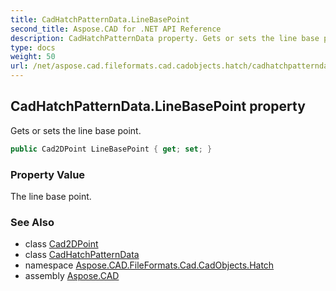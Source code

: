 ```yaml
---
title: CadHatchPatternData.LineBasePoint
second_title: Aspose.CAD for .NET API Reference
description: CadHatchPatternData property. Gets or sets the line base point
type: docs
weight: 50
url: /net/aspose.cad.fileformats.cad.cadobjects.hatch/cadhatchpatterndata/linebasepoint/
---
```

## CadHatchPatternData.LineBasePoint property

Gets or sets the line base point.

```csharp
public Cad2DPoint LineBasePoint { get; set; }
```

### Property Value

The line base point.

### See Also

* class [Cad2DPoint](../../../aspose.cad.fileformats.cad.cadobjects/cad2dpoint/)
* class [CadHatchPatternData](../)
* namespace [Aspose.CAD.FileFormats.Cad.CadObjects.Hatch](../../cadhatchpatterndata/)
* assembly [Aspose.CAD](../../../)


